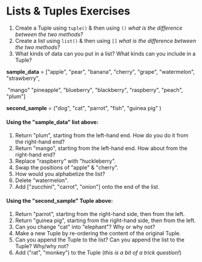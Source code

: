 # Lists & Tuples Exercises







1. Create a Tuple  using `tuple()` & then using `()`  _what is the difference between the two methods?_
2. Create a list using `list()` & then using `[]` _what is the difference between the two methods?_
3. What kinds of data can you put in a list?  What kinds can you include in a Tuple?



**sample_data** = ["apple", "pear", "banana", "cherry", "grape", "watermelon", "strawberry",

​                             "mango" "pineapple", "blueberry", "blackberry", "raspberry", "peach", "plum"]



**second_sample** = ("dog", "cat", "parrot", "fish", "guinea pig" )



#### Using the "sample_data" list above:

1.  Return "plum", starting from the left-hand end.  How do you do it from the right-hand end?
2. Return "mango", starting from the left-hand end.  How about from the right-hand end?
3. Replace "raspberry" with "huckleberry".
4. Swap the positions of  "apple" & "cherry".
5. How would you alphabetize the list?
6. Delete "watermelon".
7. Add ["zucchini", "carrot", "onion"] onto the end of the list.



#### Using the "second_sample" Tuple above:

1. Return "parrot", starting from the right-hand side,  then from the left.
2. Return "guinea pig", starting from the right-hand side, then from the left.
3. Can you change "cat" into "elephant"?  Why or why not?
4. Make a new Tuple by re-ordering the content of the original Tuple.
5. Can you append the Tuple to the list?  Can you append the list to the Tuple?  Why/why not?
6. Add ("rat", "monkey") to the Tuple (_this is a bit of a trick question!_)

